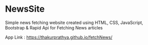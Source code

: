 # NewsSite
Simple news fetching website created using HTML, CSS, JavaScript, Bootstrap &amp; Rapid Api for Fetching News articles

App Link : https://thakurprathya.github.io/fetchNews/

